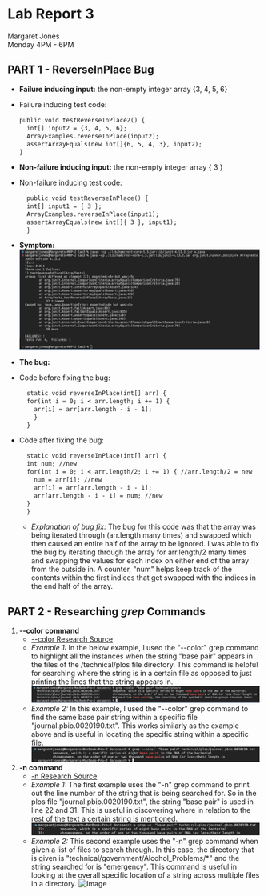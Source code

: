 # **Lab Report 3** <br />
Margaret Jones <br />
Monday 4PM - 6PM <br />

## **PART 1 - ReverseInPlace Bug**
* **Failure inducing input:** the non-empty integer array {3, 4, 5, 6}
* Failure inducing test code:
  ```  @Test
  public void testReverseInPlace2() {
    int[] input2 = {3, 4, 5, 6};
    ArrayExamples.reverseInPlace(input2);
    assertArrayEquals(new int[]{6, 5, 4, 3}, input2);
  }
  ```
* **Non-failure inducing input:** the non-empty integer array { 3 }
* Non-failure inducing test code:
  ``` 	@Test 
	public void testReverseInPlace() {
    int[] input1 = { 3 };
    ArrayExamples.reverseInPlace(input1);
    assertArrayEquals(new int[]{ 3 }, input1);
	}
  ```
* **Symptom:**
![Image](symptom_labreport3.png)

* **The bug:**
* Code before fixing the bug:
  ```
    static void reverseInPlace(int[] arr) {
    for(int i = 0; i < arr.length; i += 1) { 
      arr[i] = arr[arr.length - i - 1];
      }
    }
  ```
* Code after fixing the bug:
  ```
    static void reverseInPlace(int[] arr) {
    int num; //new
    for(int i = 0; i < arr.length/2; i += 1) { //arr.length/2 = new
      num = arr[i]; //new
      arr[i] = arr[arr.length - i - 1];
      arr[arr.length - i - 1] = num; //new
    }
    }
  ```
  * *Explanation of bug fix:* The bug for this code was that the array was being iterated through (arr.length many times) and swapped which then caused an entire half of the array to be ignored. I was able to fix the bug by iterating through the array for arr.length/2 many times and swapping the values for each index on either end of the array from the outside in. A counter, "num" helps keep track of the contents within the first indices that get swapped with the indices in the end half of the array. 
  

## **PART 2 - Researching *grep* Commands**
1. **--color command**
   * [--color Research Source](https://www.digitalocean.com/community/tutorials/grep-command-in-linux-unix)
   * *Example 1:* In the below example, I used the "--color" grep command to highlight all the instances when the string "base pair" appears in the files of the /technical/plos file directory. This command is helpful for searching where the string is in a certain file as opposed to just printing the lines that the string appears in. ![Image](--color_ex1.png)
   * *Example 2:* In this example, I used the "--color" grep command to find the same base pair string within a specific file "journal.pbio.0020190.txt". This works similarly as the example above and is useful in locating the specific string within a specific file. ![Image](--color_ex2.png)
2. **-n command**
   *  [-n Research Source](https://man7.org/linux/man-pages/man1/grep.1.html)
   *  *Example 1:* The first example uses the "-n" grep command to print out the line number of the string that is being searched for. So in the plos file "journal.pbio.0020190.txt", the string "base pair" is used in line 22 and 31. This is useful in discovering where in relation to the rest of the text a certain string is mentioned. ![Image](-n_ex1.png)
   *  *Example 2:* This second example uses the "-n" grep command when given a list of files to search through. In this case, the directory that is given is "technical/government/Alcohol_Problems/*" and the string searched for is "emergency". This command is useful in looking at the overall specific location of a string across multiple files in a directory. ![Image]() 

